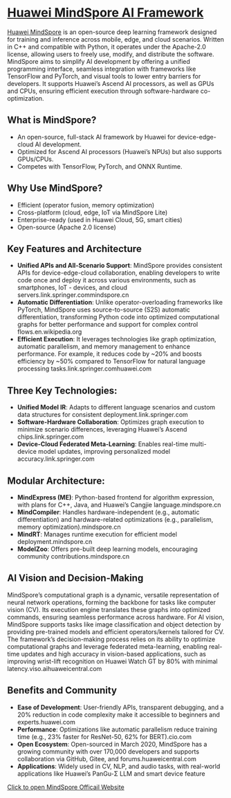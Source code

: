 # [Huawei MindSpore AI Framework](https://www.mindspore.cn/en)

[Huawei MindSpore](https://www.mindspore.cn/en) is an open-source deep learning framework designed for training and inference across mobile, edge, and cloud scenarios. Written in C++ and compatible with Python, it operates under the Apache-2.0 license, allowing users to freely use, modify, and distribute the software. MindSpore aims to simplify AI development by offering a unified programming interface, seamless integration with frameworks like TensorFlow and PyTorch, and visual tools to lower entry barriers for developers. It supports Huawei’s Ascend AI processors, as well as GPUs and CPUs, ensuring efficient execution through software-hardware co-optimization.

## What is MindSpore?
- An open-source, full-stack AI framework by Huawei for device-edge-cloud AI development.
- Optimized for Ascend AI processors (Huawei’s NPUs) but also supports GPUs/CPUs.
- Competes with TensorFlow, PyTorch, and ONNX Runtime.

## Why Use MindSpore?
- Efficient (operator fusion, memory optimization)
- Cross-platform (cloud, edge, IoT via MindSpore Lite)
- Enterprise-ready (used in Huawei Cloud, 5G, smart cities)
- Open-source (Apache 2.0 license)

## Key Features and Architecture

- **Unified APIs and All-Scenario Support**: MindSpore provides consistent APIs for device-edge-cloud collaboration, enabling developers to write code once and deploy it across various environments, such as smartphones, IoT - devices, and cloud servers.link.springer.commindspore.cn
- **Automatic Differentiation**: Unlike operator-overloading frameworks like PyTorch, MindSpore uses source-to-source (S2S) automatic differentiation, transforming Python code into optimized computational graphs for better performance and support for complex control flows.en.wikipedia.org
- **Efficient Execution**: It leverages technologies like graph optimization, automatic parallelism, and memory management to enhance performance. For example, it reduces code by ~20% and boosts efficiency by ~50% compared to TensorFlow for natural language processing tasks.link.springer.comhuawei.com


## Three Key Technologies:
- **Unified Model IR**: Adapts to different language scenarios and custom data structures for consistent deployment.link.springer.com
- **Software-Hardware Collaboration**: Optimizes graph execution to minimize scenario differences, leveraging Huawei’s Ascend chips.link.springer.com
- **Device-Cloud Federated Meta-Learning**: Enables real-time multi-device model updates, improving personalized model accuracy.link.springer.com

## Modular Architecture:
- **MindExpress (ME)**: Python-based frontend for algorithm expression, with plans for C++, Java, and Huawei’s Cangjie language.mindspore.cn
- **MindCompiler**: Handles hardware-independent (e.g., automatic differentiation) and hardware-related optimizations (e.g., parallelism, memory optimization).mindspore.cn
- **MindRT**: Manages runtime execution for efficient model deployment.mindspore.cn
- **ModelZoo**: Offers pre-built deep learning models, encouraging community contributions.mindspore.cn

## AI Vision and Decision-Making

MindSpore’s computational graph is a dynamic, versatile representation of neural network operations, forming the backbone for tasks like computer vision (CV). Its execution engine translates these graphs into optimized commands, ensuring seamless performance across hardware. For AI vision, MindSpore supports tasks like image classification and object detection by providing pre-trained models and efficient operators/kernels tailored for CV. The framework’s decision-making process relies on its ability to optimize computational graphs and leverage federated meta-learning, enabling real-time updates and high accuracy in vision-based applications, such as improving wrist-lift recognition on Huawei Watch GT by 80% with minimal latency.viso.aihuaweicentral.com

## Benefits and Community

- **Ease of Development**: User-friendly APIs, transparent debugging, and a 20% reduction in code complexity make it accessible to beginners and experts.huawei.com
- **Performance**: Optimizations like automatic parallelism reduce training time (e.g., 23% faster for ResNet-50, 62% for BERT).cio.com
- **Open Ecosystem**: Open-sourced in March 2020, MindSpore has a growing community with over 170,000 developers and supports collaboration via GitHub, Gitee, and forums.huaweicentral.com
- **Applications**: Widely used in CV, NLP, and audio tasks, with real-world applications like Huawei’s PanGu-Σ LLM and smart device feature


[Click to open MindSpore Officail Website](https://www.mindspore.cn/en)
